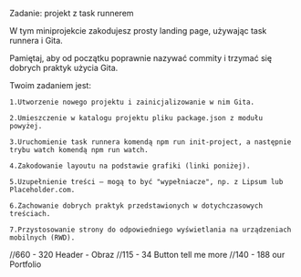 Zadanie: projekt z task runnerem

W tym miniprojekcie zakodujesz prosty landing page, używając task runnera i Gita.

Pamiętaj, aby od początku poprawnie nazywać commity i trzymać się dobrych praktyk użycia Gita.

Twoim zadaniem jest:

    1.Utworzenie nowego projektu i zainicjalizowanie w nim Gita.

    2.Umieszczenie w katalogu projektu pliku package.json z modułu powyżej.

    3.Uruchomienie task runnera komendą npm run init-project, a następnie trybu watch komendą npm run watch.

    4.Zakodowanie layoutu na podstawie grafiki (linki poniżej).

    5.Uzupełnienie treści — mogą to być "wypełniacze", np. z Lipsum lub Placeholder.com.

    6.Zachowanie dobrych praktyk przedstawionych w dotychczasowych treściach.

    7.Przystosowanie strony do odpowiedniego wyświetlania na urządzeniach mobilnych (RWD).

//660 - 320 Header - Obraz
//115 - 34 Button tell me more
//140 - 188 our Portfolio
